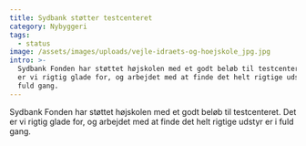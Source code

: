 ```yaml
---
title: Sydbank støtter testcenteret
category: Nybyggeri
tags:
  - status
image: /assets/images/uploads/vejle-idraets-og-hoejskole_jpg.jpg
intro: >-
  Sydbank Fonden har støttet højskolen med et godt beløb til testcenteret. Det
  er vi rigtig glade for, og arbejdet med at finde det helt rigtige udstyr er i
  fuld gang.
---
```

Sydbank Fonden har støttet højskolen med et godt beløb til testcenteret. Det er vi rigtig glade for, og arbejdet med at finde det helt rigtige udstyr er i fuld gang.
